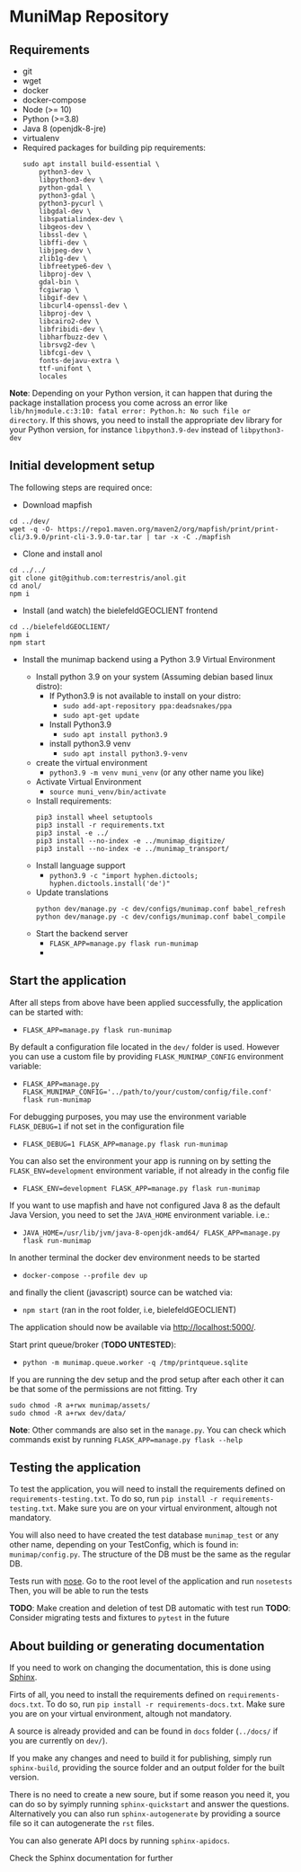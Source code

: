 # MuniMap Repository

## Requirements

* git
* wget
* docker
* docker-compose
* Node (>= 10)
* Python (>=3.8)
* Java 8 (openjdk-8-jre)
* virtualenv
* Required packages for building pip requirements:
  ```
  sudo apt install build-essential \
      python3-dev \
      libpython3-dev \
      python-gdal \
      python3-gdal \
      python3-pycurl \
      libgdal-dev \
      libspatialindex-dev \
      libgeos-dev \
      libssl-dev \
      libffi-dev \
      libjpeg-dev \
      zlib1g-dev \
      libfreetype6-dev \
      libproj-dev \
      gdal-bin \
      fcgiwrap \
      libgif-dev \
      libcurl4-openssl-dev \
      libproj-dev \
      libcairo2-dev \
      libfribidi-dev \
      libharfbuzz-dev \
      librsvg2-dev \
      libfcgi-dev \
      fonts-dejavu-extra \
      ttf-unifont \
      locales 
  ```

**Note**: Depending on your Python version, it can happen that during the package installation process you come across an error like `lib/hnjmodule.c:3:10: fatal error: Python.h: No such file or directory`.
If this shows, you need to install the appropriate dev library for your Python version, for instance `libpython3.9-dev` instead of `libpython3-dev`

## Initial development setup

The following steps are required once:

* Download mapfish

```
cd ../dev/
wget -q -O- https://repo1.maven.org/maven2/org/mapfish/print/print-cli/3.9.0/print-cli-3.9.0-tar.tar | tar -x -C ./mapfish
``` 

* Clone and install anol

```
cd ../../
git clone git@github.com:terrestris/anol.git
cd anol/
npm i
```

* Install (and watch) the bielefeldGEOCLIENT frontend

```
cd ../bielefeldGEOCLIENT/
npm i
npm start
```

* Install the munimap backend using a Python 3.9 Virtual Environment

  - Install python 3.9 on your system (Assuming debian based linux distro):
    - If Python3.9 is not available to install on your distro: 
      - `sudo add-apt-repository ppa:deadsnakes/ppa`
      - `sudo apt-get update`
    - Install Python3.9
      - `sudo apt install python3.9`
    - install python3.9 venv
      - `sudo apt install python3.9-venv`
  - create the virtual environment
    - `python3.9 -m venv muni_venv` (or any other name you like)
  - Activate Virtual Environment
    - `source muni_venv/bin/activate`
  - Install requirements:
      ```
      pip3 install wheel setuptools
      pip3 install -r requirements.txt
      pip3 instal -e ../
      pip3 install --no-index -e ../munimap_digitize/
      pip3 install --no-index -e ../munimap_transport/
      ```
  - Install language support
    - `python3.9 -c "import hyphen.dictools; hyphen.dictools.install('de')"`
  - Update translations
    ```
    python dev/manage.py -c dev/configs/munimap.conf babel_refresh
    python dev/manage.py -c dev/configs/munimap.conf babel_compile
    ```
  - Start the backend server
    - `FLASK_APP=manage.py flask run-munimap`
    - 
## Start the application

After all steps from above have been applied successfully, the application can be started with:
- `FLASK_APP=manage.py flask run-munimap`
  
By default a configuration file located in the `dev/` folder is used. However you can use a custom file by providing `FLASK_MUNIMAP_CONFIG` environment variable:
- `FLASK_APP=manage.py FLASK_MUNIMAP_CONFIG='../path/to/your/custom/config/file.conf' flask run-munimap`

For debugging purposes, you may use the environment variable `FLASK_DEBUG=1` if not set in the configuration file
- `FLASK_DEBUG=1 FLASK_APP=manage.py flask run-munimap`

You can also set the environment your app is running on by setting the `FLASK_ENV=development` environment variable, if not already in the config file
- `FLASK_ENV=development FLASK_APP=manage.py flask run-munimap`

If you want to use mapfish and have not configured Java 8 as the default Java Version, you need to set the `JAVA_HOME` environment variable. i.e.:
- `JAVA_HOME=/usr/lib/jvm/java-8-openjdk-amd64/ FLASK_APP=manage.py flask run-munimap`

In another terminal the docker dev environment needs to be started
- `docker-compose --profile dev up`

and finally the client (javascript) source can be watched via:
- `npm start` (ran in the root folder, i.e, bielefeldGEOCLIENT)

The application should now be available via [http://localhost:5000/](http://localhost:5000/).

Start print queue/broker (**TODO UNTESTED**):
- `python -m munimap.queue.worker -q /tmp/printqueue.sqlite`

If you are running the dev setup and the prod setup after each other it can be that some of the permissions are not fitting. Try
```
sudo chmod -R a+rwx munimap/assets/
sudo chmod -R a+rwx dev/data/
```
**Note**: Other commands are also set in the `manage.py`. You can check which commands exist by running `FLASK_APP=manage.py flask --help`



## Testing the application

To test the application, you will need to install the requirements defined on `requirements-testing.txt`. To do so, run `pip install -r requirements-testing.txt`. Make sure you are on your virtual environment, altough not mandatory.

You will also need to have created the test database `munimap_test` or any other name, depending on your TestConfig, which is found in: `munimap/config.py`. The structure of the DB must be the same as the regular DB.

Tests run with [nose](https://nose.readthedocs.io/en/latest/). Go to the root level of the application and run `nosetests`
Then, you will be able to run the tests

**TODO**: Make creation and deletion of test DB automatic with test run
**TODO**: Consider migrating tests and fixtures to `pytest` in the future



## About building or generating documentation

If you need to work on changing the documentation, this is done using [Sphinx](https://www.sphinx-doc.org/en/master/).

Firts of all, you need to install the requirements defined on `requirements-docs.txt`. To do so, run `pip install -r requirements-docs.txt`. Make sure you are on your virtual environment, altough not mandatory.

A source is already provided and can be found in `docs` folder (`../docs/` if you are currently on `dev/`). 

If you make any changes and need to build it for publishing, simply run `sphinx-build`, providing the source folder and an output folder for the built version.

There is no need to create a new soure, but if some reason you need it, you can do so by syimply running `sphinx-quickstart` and answer the questions. Alternatively you can also run `sphinx-autogenerate` by providing a source file so it can autogenerate the `rst` files.

You can also generate API docs by running `sphinx-apidocs`.

Check the Sphinx documentation for further